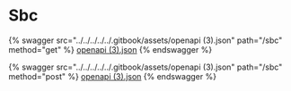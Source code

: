 # Sbc

{% swagger src="../../../../../.gitbook/assets/openapi (3).json" path="/sbc" method="get" %}
[openapi (3).json](<../../../../../.gitbook/assets/openapi (3).json>)
{% endswagger %}

{% swagger src="../../../../../.gitbook/assets/openapi (3).json" path="/sbc" method="post" %}
[openapi (3).json](<../../../../../.gitbook/assets/openapi (3).json>)
{% endswagger %}
